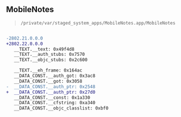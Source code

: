 ## MobileNotes

> `/private/var/staged_system_apps/MobileNotes.app/MobileNotes`

```diff

-2802.21.0.0.0
+2802.22.0.0.0
   __TEXT.__text: 0x49f4d8
   __TEXT.__auth_stubs: 0x7570
   __TEXT.__objc_stubs: 0x2c600

   __TEXT.__eh_frame: 0x164ac
   __DATA_CONST.__auth_got: 0x3ac8
   __DATA_CONST.__got: 0x3058
-  __DATA_CONST.__auth_ptr: 0x2548
+  __DATA_CONST.__auth_ptr: 0x27d0
   __DATA_CONST.__const: 0x1a330
   __DATA_CONST.__cfstring: 0xa340
   __DATA_CONST.__objc_classlist: 0xbf0

```

